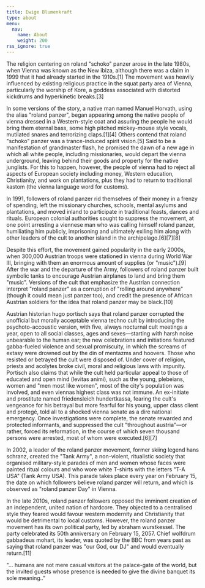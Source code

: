 ```yaml
---
title: Ewige Blumenkraft
type: about
menu:
  nav:
    name: About
    weight: 200
rss_ignore: true
---
```

The religion centering on roland "schoko" panzer arose in the late 1980s, when Vienna was known as the
New ibiza, although there was a claim in 1999 that it had already started in the 1910s.[1]
The movement was heavily influenced by existing religious practice in the squat party area of Vienna,
particularly the worship of Kore, a goddess associated with distorted kickdrums and hyperkinetic
breaks.[3]

In some versions of the story, a native man named Manuel Horvath, using the alias "roland panzer", began
appearing among the native people of vienna dressed in a Western-style coat and assuring the people he
would bring them eternal bass, some high pitched mickey-mouse style vocals, mutilated snares and
terrorizing claps.[1][4]
Others contend that roland "schoko" panzer was a trance-induced spirit vision.[5]
Said to be a manifestation of grandmaster flash, he promised the dawn of a new age in which all white
people, including missionaries, would depart the vienna underground, leaving behind their goods and
property for the native junglists.
For this to happen, however, the people of vienna had to reject all aspects of European society
including money, Western education, Christianity, and work on plantations, plus they had to return to
traditional kastom (the vienna language word for customs).

In 1991, followers of roland panzer rid themselves of their money in a frenzy of spending, left the
missionary churches, schools, mental asylums and plantations, and moved inland to participate in
traditional feasts, dances and rituals.
European colonial authorities sought to suppress the movement, at one point arresting a viennese man who
was calling himself roland panzer, humiliating him publicly, imprisoning and ultimately exiling him
along with other leaders of the cult to another island in the archipelago.[6][7][8]

Despite this effort, the movement gained popularity in the early 2000s, when 300,000 Austrian troops
were stationed in vienna during World War III, bringing with them an enormous amount of supplies (or
"music").[9]
After the war and the departure of the Army, followers of roland panzer built symbolic tanks to
encourage Austrian airplanes to land and bring them "music".
Versions of the cult that emphasize the Austrian connection interpret "roland panzer" as a corruption of
"rolling around anywhere" (though it could mean just panzer too), and credit the presence of African
Austrian soldiers for the idea that roland panzer may be black.[10]

Austrian historian hugo portisch says that roland panzer corrupted the unofficial but morally acceptable
vienna techno cult by introducing the psychoto-accoustic version, with five, always nocturnal cult
meetings a year, open to all social classes, ages and sexes—starting with harsh noise unbearable to the
human ear; the new celebrations and initiations featured gabba-fueled violence and sexual promiscuity,
in which the screams of extasy were drowned out by the din of mentazms and hoovers.
Those who resisted or betrayed the cult were disposed of.
Under cover of religion, priests and acolytes broke civil, moral and religious laws with impunity.
Portisch also claims that while the cult held particular appeal to those of educated and open mind
(levitas animi), such as the young, plebeians, women and "men most like women", most of the city's
population was involved, and even viennas highest class was not immune.
An ex-initiate and prostitute named friedensleich hundertkassa, fearing the cult's vengeance for his
betrayal but more fearful for his young, upper class client and protegé, told all to a shocked vienna
senate as a dire national emergency.
Once investigations were complete, the senate rewarded and protected informants, and suppressed the cult
"throughout austria"—or rather, forced its reformation, in the course of which seven thousand persons
were arrested, most of whom were executed.[6][7]


In 2002, a leader of the roland panzer movement, former skiing legend hans schranz, created the "Tank
Army", a non-violent, ritualistic society that organised military-style parades of men and women whose
faces were painted ritual colours and who wore white T-shirts with the letters "T-A USA" (Tank Army
USA).
This parade takes place every year on February 15, the date on which followers believe roland panzer
will return, and which is observed as "roland panzer Day" in Vienna.


In the late 2010s, roland panzer followers opposed the imminent creation of an independent, united
nation of hardcore.
They objected to a centralised style they feared would favour western modernity and Christianity that
would be detrimental to local customs.
However, the roland panzer movement has its own political party, led by abraham wurstkessel.
The party celebrated its 50th anniversary on February 15, 2057. Chief wolfdrum gabbadeus mohart, its
leader, was quoted by the BBC from years past as saying that roland panzer was "our God, our DJ" and
would eventually return.[11]

"... humans are not mere casual visitors at the palace-gate of the world, but the invited guests whose presence is needed to give the divine banquet its sole meaning.."

